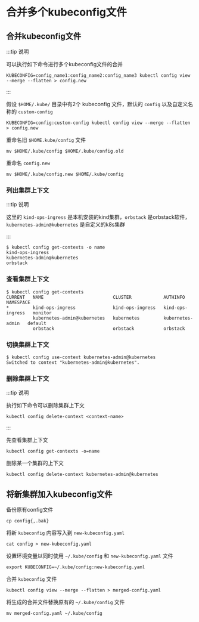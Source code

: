 # 合并多个kubeconfig文件

## 合并kubeconfig文件

:::tip 说明

可以执行如下命令进行多个kubeconfig文件的合并

```shell
KUBECONFIG=config_name1:config_name2:config_name3 kubectl config view --merge --flatten > config.new
```

:::



假设 `$HOME/.kube/` 目录中有2个 kubeconfig 文件，默认的 `config` 以及自定义名称的 `custom-config`

```shell
KUBECONFIG=config:custom-config kubectl config view --merge --flatten > config.new
```



重命名旧 `$HOME.kube/config` 文件

```shell
mv $HOME/.kube/config $HOME/.kube/config.old
```



重命名 `config.new`

```shell
mv $HOME/.kube/config.new $HOME/.kube/config
```



### 列出集群上下文

:::tip 说明

这里的 `kind-ops-ingress` 是本机安装的kind集群，`orbstack` 是orbstack软件，`kubernetes-admin@kubernetes` 是自定义的k8s集群

:::

```shell
$ kubectl config get-contexts -o name
kind-ops-ingress
kubernetes-admin@kubernetes
orbstack
```



### 查看集群上下文

```shell
$ kubectl config get-contexts        
CURRENT   NAME                          CLUSTER            AUTHINFO           NAMESPACE
*         kind-ops-ingress              kind-ops-ingress   kind-ops-ingress   monitor
          kubernetes-admin@kubernetes   kubernetes         kubernetes-admin   default
          orbstack                      orbstack           orbstack
```



### 切换集群上下文

```shell
$ kubectl config use-context kubernetes-admin@kubernetes
Switched to context "kubernetes-admin@kubernetes".
```



### 删除集群上下文

:::tip 说明

执行如下命令可以删除集群上下文

```shell
kubectl config delete-context <context-name>
```

:::



先查看集群上下文

```shell
kubectl config get-contexts -o=name
```



删除某一个集群的上下文

```shell
kubectl config delete-context kubernetes-admin@kubernetes
```



## 将新集群加入kubeconfig文件

备份原有config文件

```shell
cp config{,.bak}
```



将新 `kubeconfig` 内容写入到 `new-kubeconfig.yaml`

```shell
cat config > new-kubeconfig.yaml
```



设置环境变量以同时使用 `~/.kube/config` 和 `new-kubeconfig.yaml` 文件

```shell
export KUBECONFIG=~/.kube/config:new-kubeconfig.yaml
```



合并 `kubeconfig` 文件

```shell
kubectl config view --merge --flatten > merged-config.yaml
```



将生成的合并文件替换原有的 `~/.kube/config` 文件

```shell
mv merged-config.yaml ~/.kube/config
```

